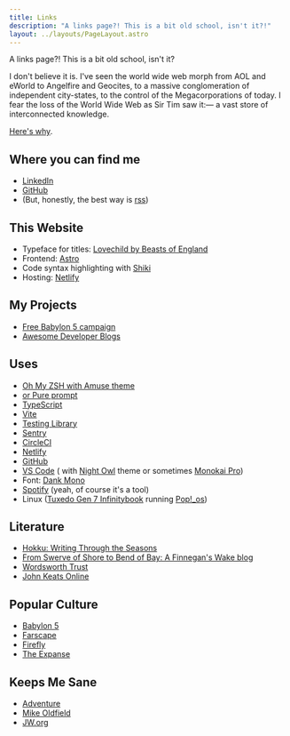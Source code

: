 ```yaml
---
title: Links
description: "A links page?! This is a bit old school, isn't it?!"
layout: ../layouts/PageLayout.astro
---
```


A links page?! This is a bit old school, isn't it?

I don't believe it is. I've seen the world wide web morph from AOL and eWorld to Angelfire and Geocites, to a massive conglomeration of independent city-states, to the control of the Megacorporations of today. I fear the loss of the World Wide Web as Sir Tim saw it:— a vast store of interconnected knowledge.

[Here's why](https://medium.com/matter/the-web-we-have-to-save-2eb1fe15a426).


## Where you can find me

- [LinkedIn](https://www.linkedin.com/in/benjaminread1980/)
- [GitHub](https://github.com/endymion1818)
- (But, honestly, the best way is [rss](/rss.xml))

## This Website

- Typeface for titles: [Lovechild by Beasts of England](https://beastsofengland.co/products/lovechild-2)
- Frontend: [Astro](https://astro.build/)
- Code syntax highlighting with [Shiki](https://shiki.matsu.io/)
- Hosting: [Netlify](https://www.netlify.com/)

## My Projects

- [Free Babylon 5 campaign](https://freebabylon5.com/)
- [Awesome Developer Blogs](https://github.com/endymion1818/awesome-developer-blogs)

## Uses

- [Oh My ZSH with Amuse theme](https://ohmyz.sh/)
- [or Pure prompt](https://github.com/sindresorhus/pure)
- [TypeScript](https://www.typescriptlang.org/)
- [Vite](https://vitejs.dev/)
- [Testing Library](https://testing-library.com/)
- [Sentry](https://sentry.io/welcome/)
- [CircleCI](https://circleci.com/)
- [Netlify](https://www.netlify.com/)
- [GitHub](https://github.com/)
- [VS Code](https://code.visualstudio.com/) ( with [Night Owl](https://marketplace.visualstudio.com/items?itemName=sdras.night-owl) theme or sometimes [Monokai Pro](https://monokai.pro/))
- Font: [Dank Mono](https://philpl.gumroad.com/l/dank-mono?layout=profile)
- [Spotify](https://spotify.com/) (yeah, of course it's a tool)
- Linux ([Tuxedo Gen 7 Infinitybook](https://www.tuxedocomputers.com/en/TUXEDO-InfinityBook-Pro-14-Gen7.tuxedo) running [Pop!_os](https://pop.system76.com/))

## Literature

- [Hokku: Writing Through the Seasons](https://hokku.wordpress.com/)
- [From Swerve of Shore to Bend of Bay: A Finnegan's Wake blog](https://peterchrisp.blogspot.com/)
- [Wordsworth Trust](https://wordsworth.org.uk/)
- [John Keats Online](http://www.john-keats.com/)

## Popular Culture

- [Babylon 5](https://shop.warnerbros.co.uk/products/babylon-5-the-complete-series-blu-ray-1994)
- [Farscape](https://www.henson.com/farscape/)
- [Firefly](http://www.fireflyfans.net/community.aspx)
- [The Expanse](https://www.amazon.co.uk/The-Expanse-Season-1/dp/B08B4BZ824)

## Keeps Me Sane

- [Adventure](/adventure/)
- [Mike Oldfield](https://mikeoldfieldofficial.com/)
- [JW.org](https://www.jw.org/en/)